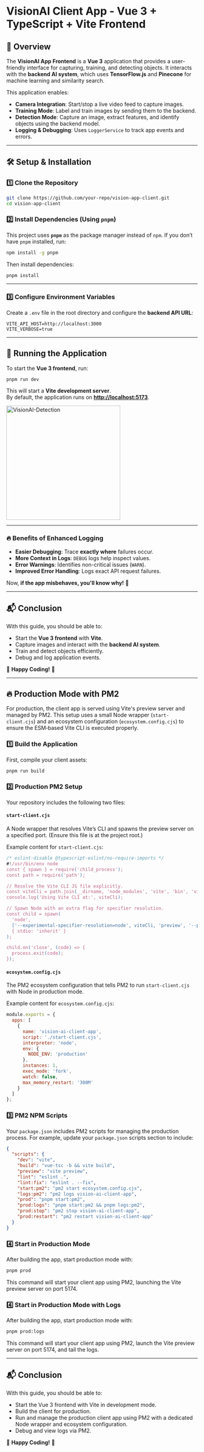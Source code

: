 # VisionAI Client App - Vue 3 + TypeScript + Vite Frontend

## 📌 Overview
The **VisionAI App Frontend** is a **Vue 3** application that provides a user-friendly interface for capturing, training, and detecting objects. It interacts with the **backend AI system**, which uses **TensorFlow.js** and **Pinecone** for machine learning and similarity search.

This application enables:
- **Camera Integration**: Start/stop a live video feed to capture images.
- **Training Mode**: Label and train images by sending them to the backend.
- **Detection Mode**: Capture an image, extract features, and identify objects using the backend model.
- **Logging & Debugging**: Uses `LoggerService` to track app events and errors.

---

## 🛠 Setup & Installation

### 1️⃣ Clone the Repository
```bash
git clone https://github.com/your-repo/vision-app-client.git
cd vision-app-client
```

### 2️⃣ Install Dependencies (**Using `pnpm`**)
This project uses **`pnpm`** as the package manager instead of `npm`. If you don’t have `pnpm` installed, run:

```bash
npm install -g pnpm
```

Then install dependencies:

```bash
pnpm install
```

---

### 3️⃣ Configure Environment Variables
Create a `.env` file in the root directory and configure the **backend API URL**:

```
VITE_API_HOST=http://localhost:3000
VITE_VERBOSE=true
```

---

## 🚀 Running the Application
To start the **Vue 3 frontend**, run:

```bash
pnpm run dev
```

This will start a **Vite development server**.  
By default, the application runs on **[http://localhost:5173](http://localhost:5173)**.

<img src="public/visionAI-detection.png" alt="VisionAI-Detection" width="300">

---

### 🔥 Benefits of Enhanced Logging
- **Easier Debugging**: Trace **exactly where** failures occur.
- **More Context in Logs**: `DEBUG` logs help inspect values.
- **Error Warnings**: Identifies non-critical issues (`WARN`).
- **Improved Error Handling**: Logs exact API request failures.

Now, **if the app misbehaves, you'll know why!** 🚀

---

## 📬 Conclusion
With this guide, you should be able to:
- Start the **Vue 3 frontend** with **Vite**.
- Capture images and interact with the **backend AI system**.
- Train and detect objects efficiently.
- Debug and log application events.

🚀 **Happy Coding!** 🎉


---

## 🔥 Production Mode with PM2

For production, the client app is served using Vite's preview server and managed by PM2.
This setup uses a small Node wrapper (`start-client.cjs`) and an ecosystem configuration (`ecosystem.config.cjs`)
to ensure the ESM‑based Vite CLI is executed properly.

### 1️⃣ Build the Application

First, compile your client assets:

```bash
pnpm run build
```

### 2️⃣ Production PM2 Setup

Your repository includes the following two files:

#### `start-client.cjs`

A Node wrapper that resolves Vite’s CLI and spawns the preview server on a specified port.
(Ensure this file is at the project root.)

Example content for `start-client.cjs`:

```js
/* eslint-disable @typescript-eslint/no-require-imports */
#!/usr/bin/env node
const { spawn } = require('child_process');
const path = require('path');

// Resolve the Vite CLI JS file explicitly.
const viteCli = path.join(__dirname, 'node_modules', 'vite', 'bin', 'vite.js');
console.log('Using Vite CLI at:', viteCli);

// Spawn Node with an extra flag for specifier resolution.
const child = spawn(
  'node',
  ['--experimental-specifier-resolution=node', viteCli, 'preview', '--port', '5174'],
  { stdio: 'inherit' }
);

child.on('close', (code) => {
  process.exit(code);
});
```

#### `ecosystem.config.cjs`

The PM2 ecosystem configuration that tells PM2 to run `start-client.cjs` with Node in production mode.

Example content for `ecosystem.config.cjs`:

```js
module.exports = {
  apps: [
    {
      name: 'vision-ai-client-app',
      script: './start-client.cjs',
      interpreter: 'node',
      env: {
        NODE_ENV: 'production'
      },
      instances: 1,
      exec_mode: 'fork',
      watch: false,
      max_memory_restart: '300M'
    }
  ]
};
```

### 3️⃣ PM2 NPM Scripts

Your `package.json` includes PM2 scripts for managing the production process.
For example, update your `package.json` scripts section to include:

```json
{
  "scripts": {
    "dev": "vite",
    "build": "vue-tsc -b && vite build",
    "preview": "vite preview",
    "lint": "eslint .",
    "lint:fix": "eslint . --fix",
    "start:pm2": "pm2 start ecosystem.config.cjs",
    "logs:pm2": "pm2 logs vision-ai-client-app",
    "prod": "pnpm start:pm2",
    "prod:logs": "pnpm start:pm2 && pnpm logs:pm2",
    "prod:stop": "pm2 stop vision-ai-client-app",
    "prod:restart": "pm2 restart vision-ai-client-app"
  }
}
```

### 4️⃣ Start in Production Mode

After building the app, start production mode with:

```bash
pnpm prod
```

This command will start your client app using PM2, launching the Vite preview server on port 5174.

### 4️⃣ Start in Production Mode with Logs

After building the app, start production mode with:

```bash
pnpm prod:logs
```

This command will start your client app using PM2, launch the Vite preview server on port 5174, and tail the logs.


---

## 📬 Conclusion

With this guide, you should be able to:

- Start the Vue 3 frontend with Vite in development mode.
- Build the client for production.
- Run and manage the production client app using PM2 with a dedicated Node wrapper and ecosystem configuration.
- Debug and view logs via PM2.

🚀 **Happy Coding!** 🎉

